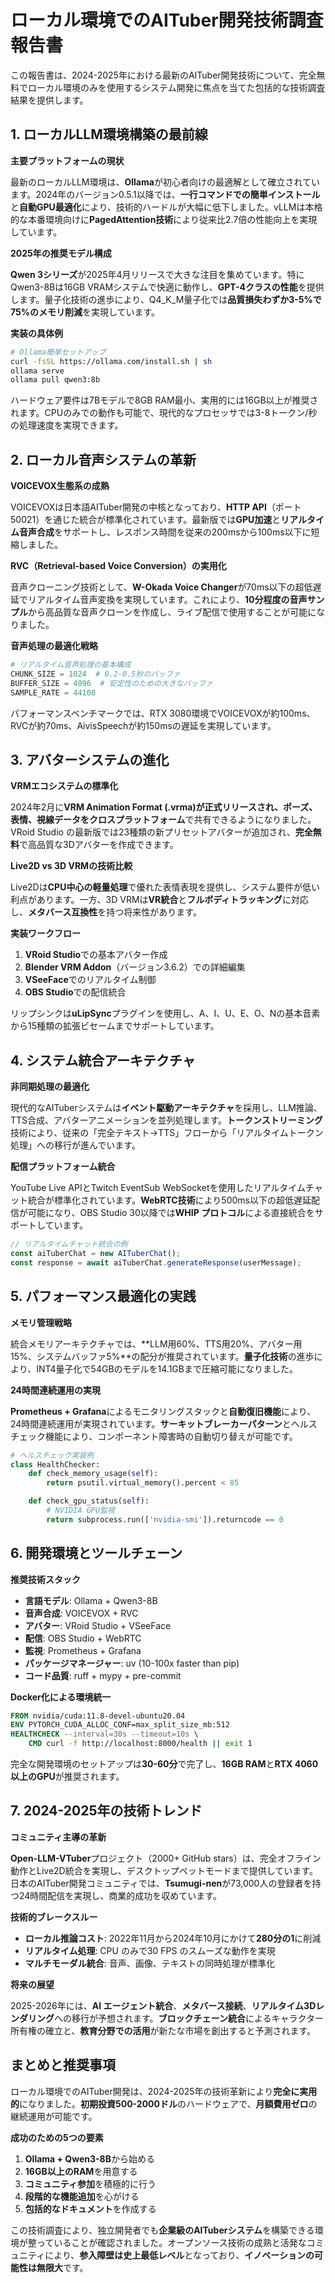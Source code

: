 # ローカル環境でのAITuber開発技術調査報告書

この報告書は、2024-2025年における最新のAITuber開発技術について、完全無料でローカル環境のみを使用するシステム開発に焦点を当てた包括的な技術調査結果を提供します。

## 1. ローカルLLM環境構築の最前線

**主要プラットフォームの現状**

最新のローカルLLM環境は、**Ollama**が初心者向けの最適解として確立されています。2024年のバージョン0.5.1以降では、**一行コマンドでの簡単インストール**と**自動GPU最適化**により、技術的ハードルが大幅に低下しました。vLLMは本格的な本番環境向けに**PagedAttention技術**により従来比2.7倍の性能向上を実現しています。

**2025年の推奨モデル構成**

**Qwen 3シリーズ**が2025年4月リリースで大きな注目を集めています。特にQwen3-8Bは16GB VRAMシステムで快適に動作し、**GPT-4クラスの性能**を提供します。量子化技術の進歩により、Q4_K_M量子化では**品質損失わずか3-5%で75%のメモリ削減**を実現しています。

**実装の具体例**

```bash
# Ollama簡単セットアップ
curl -fsSL https://ollama.com/install.sh | sh
ollama serve
ollama pull qwen3:8b
```

ハードウェア要件は7Bモデルで8GB RAM最小、実用的には16GB以上が推奨されます。CPUのみでの動作も可能で、現代的なプロセッサでは3-8トークン/秒の処理速度を実現できます。

## 2. ローカル音声システムの革新

**VOICEVOX生態系の成熟**

VOICEVOXは日本語AITuber開発の中核となっており、**HTTP API**（ポート50021）を通じた統合が標準化されています。最新版では**GPU加速**と**リアルタイム音声合成**をサポートし、レスポンス時間を従来の200msから100ms以下に短縮しました。

**RVC（Retrieval-based Voice Conversion）の実用化**

音声クローニング技術として、**W-Okada Voice Changer**が70ms以下の超低遅延でリアルタイム音声変換を実現しています。これにより、**10分程度の音声サンプル**から高品質な音声クローンを作成し、ライブ配信で使用することが可能になりました。

**音声処理の最適化戦略**

```python
# リアルタイム音声処理の基本構成
CHUNK_SIZE = 1024  # 0.2-0.5秒のバッファ
BUFFER_SIZE = 4096  # 安定性のための大きなバッファ
SAMPLE_RATE = 44100
```

パフォーマンスベンチマークでは、RTX 3080環境でVOICEVOXが約100ms、RVCが約70ms、AivisSpeechが約150msの遅延を実現しています。

## 3. アバターシステムの進化

**VRMエコシステムの標準化**

2024年2月に**VRM Animation Format (.vrma)**が正式リリースされ、ポーズ、表情、視線データを**クロスプラットフォーム**で共有できるようになりました。VRoid Studio の最新版では23種類の新プリセットアバターが追加され、**完全無料**で高品質な3Dアバターを作成できます。

**Live2D vs 3D VRMの技術比較**

Live2Dは**CPU中心の軽量処理**で優れた表情表現を提供し、システム要件が低い利点があります。一方、3D VRMは**VR統合**と**フルボディトラッキング**に対応し、**メタバース互換性**を持つ将来性があります。

**実装ワークフロー**

1. **VRoid Studio**での基本アバター作成
2. **Blender VRM Addon**（バージョン3.6.2）での詳細編集
3. **VSeeFace**でのリアルタイム制御
4. **OBS Studio**での配信統合

リップシンクは**uLipSync**プラグインを使用し、A、I、U、E、O、Nの基本音素から15種類の拡張ビセームまでサポートしています。

## 4. システム統合アーキテクチャ

**非同期処理の最適化**

現代的なAITuberシステムは**イベント駆動アーキテクチャ**を採用し、LLM推論、TTS合成、アバターアニメーションを並列処理します。**トークンストリーミング**技術により、従来の「完全テキスト→TTS」フローから「リアルタイムトークン処理」への移行が進んでいます。

**配信プラットフォーム統合**

YouTube Live APIとTwitch EventSub WebSocketを使用したリアルタイムチャット統合が標準化されています。**WebRTC技術**により500ms以下の超低遅延配信が可能になり、OBS Studio 30以降では**WHIP プロトコル**による直接統合をサポートしています。

```javascript
// リアルタイムチャット統合の例
const aiTuberChat = new AITuberChat();
const response = await aiTuberChat.generateResponse(userMessage);
```

## 5. パフォーマンス最適化の実践

**メモリ管理戦略**

統合メモリアーキテクチャでは、**LLM用60%、TTS用20%、アバター用15%、システムバッファ5%**の配分が推奨されています。**量子化技術**の進歩により、INT4量子化で54GBのモデルを14.1GBまで圧縮可能になりました。

**24時間連続運用の実現**

**Prometheus + Grafana**によるモニタリングスタックと**自動復旧機能**により、24時間連続運用が実現されています。**サーキットブレーカーパターン**とヘルスチェック機能により、コンポーネント障害時の自動切り替えが可能です。

```python
# ヘルスチェック実装例
class HealthChecker:
    def check_memory_usage(self):
        return psutil.virtual_memory().percent < 85

    def check_gpu_status(self):
        # NVIDIA GPU監視
        return subprocess.run(['nvidia-smi']).returncode == 0
```

## 6. 開発環境とツールチェーン

**推奨技術スタック**

- **言語モデル**: Ollama + Qwen3-8B
- **音声合成**: VOICEVOX + RVC
- **アバター**: VRoid Studio + VSeeFace
- **配信**: OBS Studio + WebRTC
- **監視**: Prometheus + Grafana
- **パッケージマネージャー**: uv (10-100x faster than pip)
- **コード品質**: ruff + mypy + pre-commit

**Docker化による環境統一**

```dockerfile
FROM nvidia/cuda:11.8-devel-ubuntu20.04
ENV PYTORCH_CUDA_ALLOC_CONF=max_split_size_mb:512
HEALTHCHECK --interval=30s --timeout=10s \
    CMD curl -f http://localhost:8000/health || exit 1
```

完全な開発環境のセットアップは**30-60分**で完了し、**16GB RAM**と**RTX 4060以上のGPU**が推奨されます。

## 7. 2024-2025年の技術トレンド

**コミュニティ主導の革新**

**Open-LLM-VTuber**プロジェクト（2000+ GitHub stars）は、完全オフライン動作とLive2D統合を実現し、デスクトップペットモードまで提供しています。日本のAITuber開発コミュニティでは、**Tsumugi-nen**が73,000人の登録者を持つ24時間配信を実現し、商業的成功を収めています。

**技術的ブレークスルー**

- **ローカル推論コスト**: 2022年11月から2024年10月にかけて**280分の1**に削減
- **リアルタイム処理**: CPU のみで30 FPS のスムーズな動作を実現
- **マルチモーダル統合**: 音声、画像、テキストの同時処理が標準化

**将来の展望**

2025-2026年には、**AI エージェント統合**、**メタバース接続**、**リアルタイム3Dレンダリング**への移行が予想されます。**ブロックチェーン統合**によるキャラクター所有権の確立と、**教育分野での活用**が新たな市場を創出すると予測されます。

## まとめと推奨事項

ローカル環境でのAITuber開発は、2024-2025年の技術革新により**完全に実用的**になりました。**初期投資500-2000ドル**のハードウェアで、**月額費用ゼロ**の継続運用が可能です。

**成功のための5つの要素**

1. **Ollama + Qwen3-8B**から始める
2. **16GB以上のRAM**を用意する
3. **コミュニティ参加**を積極的に行う
4. **段階的な機能追加**を心がける
5. **包括的なドキュメント**を作成する

この技術調査により、独立開発者でも**企業級のAITuberシステム**を構築できる環境が整っていることが確認されました。オープンソース技術の成熟と活発なコミュニティにより、**参入障壁は史上最低レベル**となっており、**イノベーションの可能性は無限大**です。
